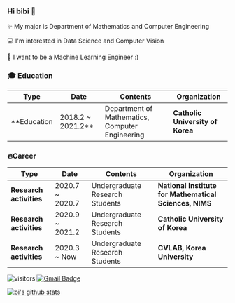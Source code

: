 ### Hi bibi 👋

✨ My major is Department of Mathematics and Computer Engineering

💻 I'm interested in Data Science and Computer Vision

🚀 I want to be a Machine Learning Engineer :)

### 🎓 Education
|**Type**|**Date**|**Contents**|**Organization**|
|--------|--------|------------|----------------|
|**Education|2018.2 ~ 2021.2**|Department of Mathematics, Computer Engineering|**Catholic University of Korea**|

### 🔥Career
|**Type**|**Date**|**Contents**|**Organization**|
|--------|--------|------------|----------------|
|**Research activities**|2020.7 ~ 2020.7|Undergraduate Research Students|**National Institute for Mathematical Sciences, NIMS**|
|**Research activities**|2020.9 ~ 2021.2|Undergraduate Research Students|**Catholic University of Korea**|
|**Research activities**|2020.3 ~ Now   |Undergraduate Research Students|**CVLAB, Korea University**|

![visitors](https://visitor-badge.glitch.me/badge?page_id=bluvory.visitor-badge)
 [![Gmail Badge](https://img.shields.io/badge/Gmail-d14836?style=flat-square&logo=Gmail&logoColor=white&link=mailto:rupihw@gmail.com)](mailto:rupihw@gmail.com)

[![bi's github stats](https://github-readme-stats.vercel.app/api?username=bluvory&count_private=true&show_icons=true&theme=ayu-mirage)](https://github.com/anuraghazra/github-readme-stats)


<!--
**bluvory/bluvory** is a ✨ _special_ ✨ repository because its `README.md` (this file) appears on your GitHub profile.


- 🔭 I’m currently working on ...
- 🌱 I’m currently learning ...
- 👯 I’m looking to collaborate on ...
- 🤔 I’m looking for help with ...
- 💬 Ask me about ...
- 📫 How to reach me: ...
- 😄 Pronouns: ...
- ⚡ Fun fact: ...
-->
<div align=center>
	
